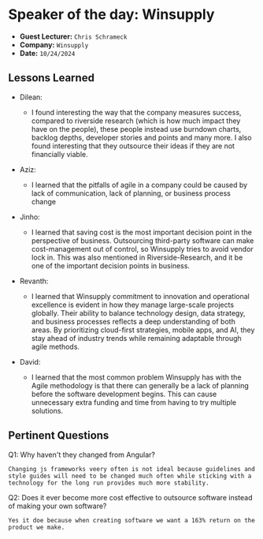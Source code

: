 # Speaker of the day: Winsupply

* **Guest Lecturer:**  `Chris Schrameck`
* **Company:** `Winsupply`
* **Date:** `10/24/2024`

## Lessons Learned
- Dilean:
    - I found interesting the way that the company measures success, compared to riverside research (which is how much impact they have on the people), these people instead use burndown charts, backlog depths, developer stories and points and many more. I also found interesting that they outsource their ideas if they are not financially viable. 
- Aziz:
    - I learned that the pitfalls of agile in a company could be caused by lack of communication, lack of planning, or business process change

- Jinho: 
    - I learned that saving cost is the most important decision point in the perspective of business.
    Outsourcing third-party software can make cost-management out of control, so Winsupply tries to avoid vendor lock in.
    This was also mentioned in Riverside-Research, and it be one of the important decision points in business.

 - Revanth:
    - I learned that Winsupply commitment to innovation and operational excellence is evident in how they manage large-scale projects globally. Their ability to balance technology design, data strategy, and business processes reflects a deep understanding of both areas. By prioritizing cloud-first strategies, mobile apps, and AI, they stay ahead of industry trends while remaining adaptable through agile methods.
- David:
    - I learned that the most common problem Winsupply has with the Agile methodology is that there can generally be a lack of planning before the software development begins. This can cause unnecessary extra funding and time from having to try multiple solutions.
    
## Pertinent Questions
Q1: Why haven't they changed from Angular?

    Changing js frameworks veery often is not ideal because guidelines and style guides will need to be changed much often while sticking with a technology for the long run provides much more stability. 

Q2: Does it ever become more cost effective to outsource software instead of making your own software?

    Yes it doe because when creating software we want a 163% return on the product we make. 